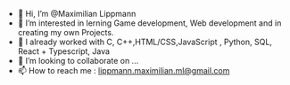 - 👋 Hi, I’m @Maximilian Lippmann
- 👀 I’m interested in lerning Game development, Web development and in creating my own Projects.
- 🌱 I already worked with C, C++,HTML/CSS,JavaScript , Python, SQL, React + Typescript, Java  
- 💞️ I’m looking to collaborate on ...
- 📫 How to reach me : lippmann.maximilian.ml@gmail.com

<!---
KaburagiMxt/KaburagiMxt is a ✨ special ✨ repository because its `README.md` (this file) appears on your GitHub profile.
You can click the Preview link to take a look at your changes.
--->
